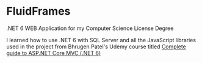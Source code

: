 # FluidFrames
.NET 6 WEB Application for my Computer Science License Degree

I learned how to use .NET 6 with SQL Server and all the JavaScript libraries used in the project from Bhrugen Patel's Udemy course titled <a href="https://www.udemy.com/course/complete-aspnet-core-21-course/">Complete guide to ASP.NET Core MVC (.NET 6)</a>
